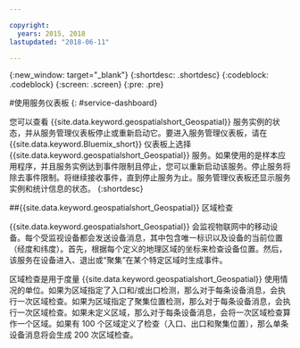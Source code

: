 ```yaml
---

copyright:
  years: 2015, 2018
lastupdated: "2018-06-11"

---
```


<!-- Attribute definitions -->
{:new_window: target="_blank"}
{:shortdesc: .shortdesc}
{:codeblock: .codeblock}
{:screen: .screen}
{:pre: .pre}

#使用服务仪表板
{: #service-dashboard}


您可以查看 {{site.data.keyword.geospatialshort_Geospatial}} 服务实例的状态，并从服务管理仪表板停止或重新启动它。要进入服务管理仪表板，请在 {{site.data.keyword.Bluemix_short}} 仪表板上选择 {{site.data.keyword.geospatialshort_Geospatial}} 服务。如果使用的是样本应用程序，并且服务实例达到事件限制且停止，您可以重新启动该服务。停止服务将除去事件限制。将继续接收事件，直到停止服务为止。服务管理仪表板还显示服务实例和统计信息的状态。
{:shortdesc}

##{{site.data.keyword.geospatialshort_Geospatial}} 区域检查

{{site.data.keyword.geospatialshort_Geospatial}} 会监视物联网中的移动设备。每个受监视设备都会发送设备消息，其中包含唯一标识以及设备的当前位置（经度和纬度）。首先，根据每个定义的地理区域的坐标来检查设备位置。然后，该服务在设备进入、退出或“聚集”在某个特定区域时生成事件。

区域检查是用于度量 {{site.data.keyword.geospatialshort_Geospatial}} 使用情况的单位。如果为区域指定了入口和/或出口检测，那么对于每条设备消息，会执行一次区域检查。如果为区域指定了聚集位置检测，那么对于每条设备消息，会执行一次区域检查。如果未定义区域，那么对于每条设备消息，会将一次区域检查算作一个区域。如果有 100 个区域定义了检查（入口、出口和聚集位置），那么单条设备消息将会生成 200 次区域检查。
